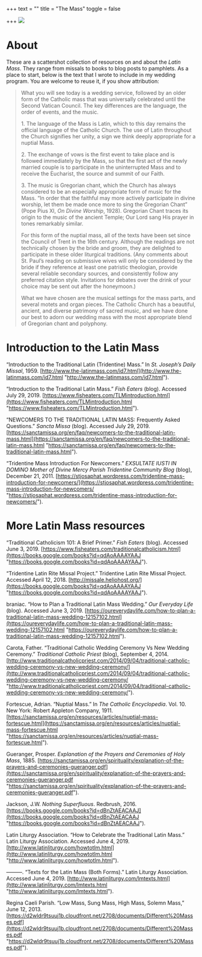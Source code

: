+++
text = ""
title = "The Mass"
toggle = false

+++
![](/uploads/_MG_0501-min.JPG)

# About

These are a scattershot collection of resources on and about the _Latin Mass_. They range from missals to books to blog posts to pamphlets. As a place to start, below is the text that I wrote to include in my wedding program. You are welcome to reuse it, if you show attribution:

> What you will see today is a wedding service, followed by an older form of the Catholic mass that was universally celebrated until the Second Vatican Council. The key differences are the language, the order of events, and the music.
>
> 1\. The language of the Mass is Latin, which to this day remains the official language of the Catholic Church. The use of Latin throughout the Church signifies her unity, a sign we think deeply appropriate for a nuptial Mass.
>
> 2\. The exchange of vows is the first event to take place and is followed immediately by the Mass, so that the first act of the newly married couple is to participate in the uninterrupted Mass and to receive the Eucharist, the source and summit of our Faith.
>
> 3\. The music is Gregorian chant, which the Church has always considered to be an especially appropriate form of music for the Mass. “In order that the faithful may more actively participate in divine worship, let them be made once more to sing the Gregorian Chant” (Pope Pius XI, _On Divine Worship_, 1928). Gregorian Chant traces its origin to the music of the ancient Temple; Our Lord sang His prayer in tones remarkably similar.
>
> For this form of the nuptial mass, all of the texts have been set since the Council of Trent in the 16th century. Although the readings are not technically chosen by the bride and groom, they are delighted to participate in these older liturgical traditions. (Any comments about St. Paul’s reading on submissive wives will only be considered by the bride if they reference at least one patristic theologian, provide several reliable secondary sources, and consistently follow any preferred citation style. Invitations for debates over the drink of your choice may be sent out after the honeymoon.)
>
> What we have chosen are the musical settings for the mass parts, and several motets and organ pieces. The Catholic Church has a beautiful, ancient, and diverse patrimony of sacred music, and we have done our best to adorn our wedding mass with the most appropriate blend of Gregorian chant and polyphony.

# Introduction to the Latin Mass

“Introduction to the Traditional Latin (Tridentine) Mass.” In _St. Joseph’s Daily Missal_, 1959. [http://www.the-latinmass.com/id7.html](http://www.the-latinmass.com/id7.html "http://www.the-latinmass.com/id7.html").

“Introduction to the Traditional Latin Mass.” _Fish Eaters_ (blog). Accessed July 29, 2019. [https://www.fisheaters.com/TLMintroduction.html](https://www.fisheaters.com/TLMintroduction.html "https://www.fisheaters.com/TLMintroduction.html").

“NEWCOMERS TO THE TRADITIONAL LATIN MASS: Frequently Asked Questions.” _Sancta Missa_ (blog). Accessed July 29, 2019. [https://sanctamissa.org/en/faq/newcomers-to-the-traditional-latin-mass.html](https://sanctamissa.org/en/faq/newcomers-to-the-traditional-latin-mass.html "https://sanctamissa.org/en/faq/newcomers-to-the-traditional-latin-mass.html").

“Tridentine Mass Introduction For Newcomers.” _EXSULTATE IUSTI IN DOMINO Mother of Divine Mercy Parish Tridentine Community Blog_ (blog), December 21, 2011. [https://stjosaphat.wordpress.com/tridentine-mass-introduction-for-newcomers/](https://stjosaphat.wordpress.com/tridentine-mass-introduction-for-newcomers/ "https://stjosaphat.wordpress.com/tridentine-mass-introduction-for-newcomers/").

# More Latin Mass resources

“Traditional Catholicism 101: A Brief Primer.” _Fish Eaters_ (blog). Accessed June 3, 2019. [https://www.fisheaters.com/traditionalcatholicism.html](https://books.google.com/books?id=qdAoAAAAYAAJ "https://books.google.com/books?id=qdAoAAAAYAAJ").

“Tridentine Latin Rite Missal Project.” Tridentine Latin Rite Missal Project. Accessed April 12, 2018. [http://missale.heliohost.org/](https://books.google.com/books?id=qdAoAAAAYAAJ "https://books.google.com/books?id=qdAoAAAAYAAJ").

braniac. “How to Plan a Traditional Latin Mass Wedding.” _Our Everyday Life_ (blog). Accessed June 3, 2019. [https://oureverydaylife.com/how-to-plan-a-traditional-latin-mass-wedding-12157102.html](https://oureverydaylife.com/how-to-plan-a-traditional-latin-mass-wedding-12157102.html "https://oureverydaylife.com/how-to-plan-a-traditional-latin-mass-wedding-12157102.html").

Carota, Father. “Traditional Catholic Wedding Ceremony Vs New Wedding Ceremony.” _Traditional Catholic Priest_ (blog), September 4, 2014. [http://www.traditionalcatholicpriest.com/2014/09/04/traditional-catholic-wedding-ceremony-vs-new-wedding-ceremony/](http://www.traditionalcatholicpriest.com/2014/09/04/traditional-catholic-wedding-ceremony-vs-new-wedding-ceremony/ "http://www.traditionalcatholicpriest.com/2014/09/04/traditional-catholic-wedding-ceremony-vs-new-wedding-ceremony/").

Fortescue, Adrian. “Nuptial Mass.” In _The Catholic Encyclopedia_. Vol. 10. New York: Robert Appleton Company, 1911. [https://sanctamissa.org/en/resources/articles/nuptial-mass-fortescue.html](https://sanctamissa.org/en/resources/articles/nuptial-mass-fortescue.html "https://sanctamissa.org/en/resources/articles/nuptial-mass-fortescue.html").

Gueranger, Prosper. _Explanation of the Prayers and Ceremonies of Holy Mass_, 1885. [https://sanctamissa.org/en/spirituality/explanation-of-the-prayers-and-ceremonies-gueranger.pdf](https://sanctamissa.org/en/spirituality/explanation-of-the-prayers-and-ceremonies-gueranger.pdf "https://sanctamissa.org/en/spirituality/explanation-of-the-prayers-and-ceremonies-gueranger.pdf").

Jackson, J.W. _Nothing Superfluous_. Redbrush, 2016. [https://books.google.com/books?id=dBnZtAEACAAJ](https://books.google.com/books?id=dBnZtAEACAAJ "https://books.google.com/books?id=dBnZtAEACAAJ").

Latin Liturgy Association. “How to Celebrate the Traditional Latin Mass.” Latin Liturgy Association. Accessed June 4, 2019. [http://www.latinliturgy.com/howtotlm.html](http://www.latinliturgy.com/howtotlm.html "http://www.latinliturgy.com/howtotlm.html").

———. “Texts for the Latin Mass (Both Forms).” Latin Liturgy Association. Accessed June 4, 2019. [http://www.latinliturgy.com/lmtexts.html](http://www.latinliturgy.com/lmtexts.html "http://www.latinliturgy.com/lmtexts.html").

Regina Caeli Parish. “Low Mass, Sung Mass, High Mass, Solemn Mass,” June 12, 2013. [https://d2wldr9tsuuj1b.cloudfront.net/2708/documents/Different%20Masses.pdf](https://d2wldr9tsuuj1b.cloudfront.net/2708/documents/Different%20Masses.pdf "https://d2wldr9tsuuj1b.cloudfront.net/2708/documents/Different%20Masses.pdf").